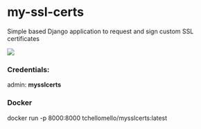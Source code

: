 # my-ssl-certs
Simple based Django application to request and sign custom SSL certificates

![](https://github.com/tchellomello/my-ssl-certs/blob/master/my-ssl-certs.png)

### Credentials:
admin: **mysslcerts**

### Docker 
docker run -p 8000:8000 tchellomello/mysslcerts:latest
